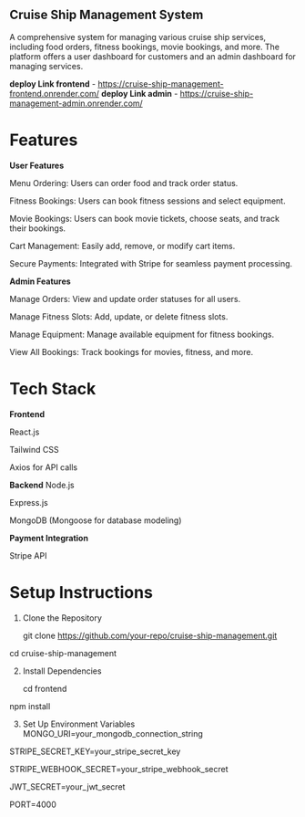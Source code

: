 ## Cruise Ship Management System ##
A comprehensive system for managing various cruise ship services, including food orders, fitness bookings, movie bookings, and more. The platform offers a user dashboard for customers and an admin dashboard for managing services.

**deploy Link frontend** - https://cruise-ship-management-frontend.onrender.com/
**deploy Link admin** - https://cruise-ship-management-admin.onrender.com/
# Features #

**User Features**

  Menu Ordering: Users can order food and track order status.
  
  Fitness Bookings: Users can book fitness sessions and select equipment.

  Movie Bookings: Users can book movie tickets, choose seats, and track their bookings.
  
  Cart Management: Easily add, remove, or modify cart items.
  
  Secure Payments: Integrated with Stripe for seamless payment processing.

**Admin Features**

  Manage Orders: View and update order statuses for all users.
  
  Manage Fitness Slots: Add, update, or delete fitness slots.
  
  Manage Equipment: Manage available equipment for fitness bookings.
  
  View All Bookings: Track bookings for movies, fitness, and more.


# Tech Stack #

**Frontend**

  React.js
  
  Tailwind CSS
  
  Axios for API calls
  
**Backend**
  Node.js
  
  Express.js
  
  MongoDB (Mongoose for database modeling)
  
**Payment Integration**

Stripe API

# Setup Instructions #

1. Clone the Repository
   
   git clone https://github.com/your-repo/cruise-ship-management.git
   
  cd cruise-ship-management
  
2. Install Dependencies

   cd frontend
   
  npm install

  3. Set Up Environment Variables
MONGO_URI=your_mongodb_connection_string

STRIPE_SECRET_KEY=your_stripe_secret_key

STRIPE_WEBHOOK_SECRET=your_stripe_webhook_secret

JWT_SECRET=your_jwt_secret

PORT=4000
